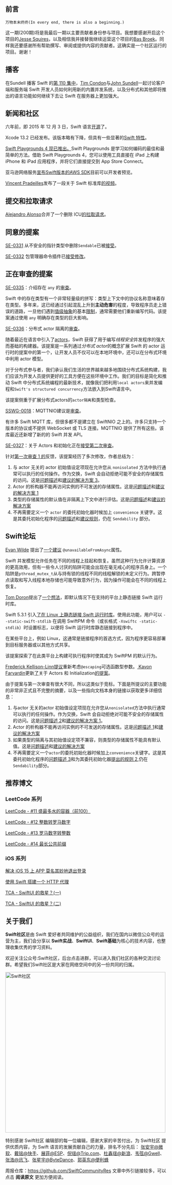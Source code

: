 ## 前言

```text
万物本末终终(In every end, there is also a beginning.)
```

这一期(200期)将是我最后一期以主要贡献者身份参与项目。我想要感谢开启这个项目的[Jesse Squires](https://twitter.com/jesse_squires)，以及相信我并接替我继续运营这个项目的[Bas Broek](https://twitter.com/BasThomas)。同样我还要感谢所有帮助撰写、审阅或提供内容的贡献者。这确实是一个社区运行的项目。谢谢！

## 播客

在Sundell 播客 Swift 的[第 110 集中](https://www.swiftbysundell.com/podcast/110/ "第 110 集")，[Tim Condon](https://twitter.com/0xTim)与[John Sundell](https://twitter.com/johnsundell)一起讨论客户端和服务端 Swift 开发人员如何利用新的内置并发系统，以及分布式和其他即将推出的语言功能如何继续下去让 Swift 在服务器上更加强大。

## 新闻和社区

六年前，即 2015 年 12 月 3 日，Swift 语言[开源](https://www.swift.org/blog/welcome/ "开源")了。

Xcode 13.2 已经发布。该版本略有下降，但具有一些显著的[Swift 特性](https://developer.apple.com/documentation/xcode-release-notes/xcode-13_2-release-notes#Swift "Swift 特性")。

[Swift Playgrounds 4 现已推出。](https://developer.apple.com/news/?id=v868vy6e "Swift Playgrounds 4")Swift Playgrounds 是学习如何编码的最佳和最简单的方法。借助 Swift Playgrounds 4，您可以使用工具直接在 iPad 上构建 iPhone 和 iPad 应用程序，并将它们直接提交到 App Store Connect。

亚马逊网络服务[宣布](https://twitter.com/awsdevelopers/status/1466476358389874704)[Swift版本的AWS SDK](https://t.co/0x27sFTE3p "Swift版本的AWS SDK")目前可以开发者预览。

[Vincent Pradeilles](https://twitter.com/v_pradeilles)发布了一段关于 Swift 标准库[的视频](https://www.youtube.com/watch?v=Ii1mDtDr3xo "Swift 标准库")。

## 提交和拉取请求

[Alejandro Alonso](https://github.com/Azoy)合并了一个删除 ICU[的拉取请求](https://github.com/apple/swift/pull/40340 "ICU")。

## 同意的提案

[SE-0331](https://github.com/apple/swift-evolution/blob/main/proposals/0331-remove-sendable-from-unsafepointer.md) 从不安全的指针类型中删除`Sendable`已被[接受](https://forums.swift.org/t/accepted-se-0331-remove-sendable-conformance-from-unsafe-pointer-types/53979 "删除 Sendable")。

[SE-0332](https://github.com/apple/swift-evolution/blob/main/proposals/0332-swiftpm-command-plugins.md) 包管理器命令插件已[接受修改](https://forums.swift.org/t/accepted-with-modifications-se-0332-package-manager-command-plugins/54074 "包管理器命令插件")。

## 正在审查的提案

[SE-0335](https://github.com/apple/swift-evolution/blob/main/proposals/0335-existential-any.md)：介绍存在 `any` 的[审查](https://forums.swift.org/t/se-0335-introduce-existential-any/53934 "any")。

Swift 中的存在类型有一个非常轻量级的拼写：类型上下文中的协议名称意味着存在类型。多年来，这已经通过引起混乱上升到**主动危害**的程度，导致程序员走上错误的道路，一旦他们遇到[值级抽象](https://forums.swift.org/t/improving-the-ui-of-generics/22814#heading--limits-of-existentials "值级抽象")的基本[限制](https://forums.swift.org/t/improving-the-ui-of-generics/22814#heading--limits-of-existentials "限制")，通常需要他们重新编写代码。该提案通过使用 `any` 明确存在类型的巨大影响。

[SE-0336](https://github.com/apple/swift-evolution/blob/main/proposals/0336-distributed-actor-isolation.md)：分布式 actor 隔离的[审查](https://forums.swift.org/t/se-0336-distributed-actor-isolation/53939 "分布式 actor 隔离")。

随着最近在语言中引入了[actors](https://github.com/apple/swift-evolution/blob/main/proposals/0306-actors.md "actors")，Swift 获得了用于编写*线程安全*并发程序的强大而基础的构建器。该提案是一系列通过*分布式 actor*的概念扩展 Swift 的 actor 运行时的提案中的第一个，让开发人员不仅可以在本地环境中，还可以在分布式环境中利用 actor 模型。

对于分布式参与者，我们承认我们生活的世界越来越多地围绕分布式系统构建，我们应该为开发人员提供更好的工具方便在这些环境中工作。我们的目标是简化和推动 Swift 中分布式系统编程的最新技术，就像我们把利用`local actors`来并发编程和`Swift's structured concurrency`方法嵌入到Swift语言中。

该提案侧重于扩展分布式actors的`actor隔离`和类型检查。

[SSWG-0018](https://github.com/swift-server/sswg/blob/main/proposals/0018-mqtt-nio.md)：MQTTNIO建议是[审查](https://forums.swift.org/t/sswg-0018-mqttnio-proposal/54004 "MQTTNIO")。

有许多 Swift MQTT 库，但很多都不是建立在 SwiftNIO 之上的。许多只支持一个版本的协议或不提供 WebSocket 或 TLS 连接。MQTTNIO 提供了所有这些。该库最近还新增了新的的 Swift 并发 API。

[SE-0327](https://github.com/apple/swift-evolution/blob/main/proposals/0327-actor-initializers.md)：关于 Actors 和初始化正在[接受第二次审查](https://forums.swift.org/t/se-0327-second-review-on-actors-and-initialization/54093 "关于 Actors 和初始化")。

针对[第一次审查 1 的](https://forums.swift.org/t/se-0327-on-actors-and-initialization/53053 "第一次审查")反馈，该提案经历了多次修改，作者总结为：

1. 与 actor 无关的 actor 初始值设定项现在允许您从 `nonisolated` 方法中执行通常可以执行的任何操作。作为交换，Swift 会自动拒绝可能不安全的存储属性的访问。这是[问题描述](https://github.com/apple/swift-evolution/blob/main/proposals/0327-actor-initializers.md#overly-restrictive-non-async-initializers)和[建议的解决方案 3](https://github.com/apple/swift-evolution/blob/main/proposals/0327-actor-initializers.md#initializers-with-nonisolated-self)。
2. Actor 的析构器不能再访问实例的不可发送的存储属性。这是[问题描述](https://github.com/apple/swift-evolution/blob/main/proposals/0327-actor-initializers.md#data-races-in-deinitializers)和[建议的解决方案 1](https://github.com/apple/swift-evolution/blob/main/proposals/0327-actor-initializers.md#deinitializers)
3. 类型的存储属性的默认值在非隔离上下文中进行评估。这是[问题描述](https://github.com/apple/swift-evolution/blob/main/proposals/0327-actor-initializers.md#stored-property-isolation)和[建议的解决方案](https://github.com/apple/swift-evolution/blob/main/proposals/0327-actor-initializers.md#global-actor-isolation-and-instance-members)
4. 不再需要定义一个 `actor` 的委托初始化器时候加上 `convenience` 关键字。这是其委托初始化程序的[问题描述](https://github.com/apple/swift-evolution/blob/main/proposals/0327-actor-initializers.md#initializer-delegation)和[建议规则](https://github.com/apple/swift-evolution/blob/main/proposals/0327-actor-initializers.md#delegating-initializers)，仍在 `Sendability` 部分。

## Swift论坛

[Evan Wilde](https://forums.swift.org/u/etcwilde) 提出了[一个建议](https://forums.swift.org/t/pitch-unavailability-from-asynchronous-contexts/53877 "@unavailableFromAsync 属性") `@unavailableFromAsync`属性。

Swift 并发模型允许任务在不同的线程上挂起和恢复。虽然这种行为允许计算资源的更高效用，但有一些令人讨厌的陷阱可能会出现在毫无戒心的程序员身上。一个陷阱是`pthread_mutex_t`从与持有锁的线程不同的线程解锁的未定义行为。跨暂停点读取和写入线程本地存储也可能导致意外行为，因为操作可能会在不同的线程上恢复。

[Tom Doron](https://twitter.com/tomerdoron)提出了[一个想法](https://forums.swift.org/t/pitch-package-manager-statically-link-swift-runtime-libraries-by-default-on-supported-platforms/53900 "静态链接 Swift")，即默认情况下在支持的平台上静态链接 Swift 运行时库。

Swift 5.3.1 引入[了在 Linux 上静态链接 Swift 运行时库](https://forums.swift.org/t/static-linking-on-linux-in-swift-5-3-1/)。使用此功能，用户可以 `--static-swift-stdlib` 在调用 SwiftPM 命令（或长格式 `-Xswiftc -static-stdlib`）时设置标志，以便将 Swift 运行时库静态链接到程序中。

在某些平台上，例如 Linux，这通常是链接程序的首选方式，因为程序更容易部署到目标服务器或以其他方式共享。

该提案探索了在此类平台上构建可执行程序时使其成为 SwiftPM 的默认行为。

[Frederick Kellison-Linn](https://forums.swift.org/u/jumhyn)[提议](https://forums.swift.org/t/swift-6-reconsider-escaping-for-optional-function-type-parameters/53932 "可选函数")重新考虑`@escaping`可选函数型参数。[
Kavon Farvardin](https://swiftweeklybrief.com/issue-200/)更新[了](https://forums.swift.org/t/pitch-2-on-actors-and-initialization/53972)关于 Actors 和 Initialization[的提案](https://forums.swift.org/t/pitch-2-on-actors-and-initialization/53972 "Actors 和 Initialization")。

由于提案与第一次审查有很大不同，所以这类似于竞标。下面是所提议的主要功能的非常非正式且不完整的摘要，以及一些指向文档本身的链接以获取更多详细信息：

1. 与actor 无关的actor 初始值设定项现在允许您从`nonisolated`方法中执行通常可以执行的任何操作。作为交换，Swift 会自动拒绝对可能不安全的存储属性的访问。这是[问题描述 2](https://github.com/kavon/swift-evolution/blob/actor-initializers-review2/proposals/0327-actor-initializers.md#overly-restrictive-non-async-initializers)和[建议的解决方案 1](https://github.com/kavon/swift-evolution/blob/actor-initializers-review2/proposals/0327-actor-initializers.md#initializers-with-nonisolated-self)。
2. Actor 的析构器不能再访问实例的不可发送的存储属性。这是[问题描述 1](https://github.com/kavon/swift-evolution/blob/actor-initializers-review2/proposals/0327-actor-initializers.md#data-races-in-deinitializers)和[建议的解决方案](https://github.com/kavon/swift-evolution/blob/actor-initializers-review2/proposals/0327-actor-initializers.md#deinitializers)
3. 如果类型的隔离与其初始值设定项不兼容，则类型的存储属性不能具有默认值。这是[问题描述](https://github.com/kavon/swift-evolution/blob/actor-initializers-review2/proposals/0327-actor-initializers.md#stored-property-isolation)和[建议的解决方案](https://github.com/kavon/swift-evolution/blob/actor-initializers-review2/proposals/0327-actor-initializers.md#global-actor-isolation-and-instance-members)
4. 不再需要定义一个`actor`的委托初始化器时候加上`convenience`关键字。这是其委托初始化程序的[问题描述 3](https://github.com/kavon/swift-evolution/blob/actor-initializers-review2/proposals/0327-actor-initializers.md#initializer-delegation)和为其委托初始化器[提出的规则 2](https://github.com/kavon/swift-evolution/blob/actor-initializers-review2/proposals/0327-actor-initializers.md#delegating-initializers),仍在`Sendability`部分。

## 推荐博文

### LeetCode 系列

[LeetCode - #11 盛最多水的容器（前100）](https://mp.weixin.qq.com/s/EGBbg43Rz79mP5LbVn8GUA)

[LeetCode - #12 整数转罗马数字](https://mp.weixin.qq.com/s/PylM9mU7K_XxeyvRyqZBUQ)

[LeetCode - #13 罗马数字转整数](https://mp.weixin.qq.com/s/QU3LR1OKqgqMhIIV_TyTzA)

[LeetCode - #14 最长公共前缀](https://mp.weixin.qq.com/s/9ClkaKPjv1zNp72NPh9-9Q)

### iOS 系列

[解决 iOS 15 上 APP 莫名其妙地退出登录](https://mp.weixin.qq.com/s/_a5DddYgQHKREi5VoEeJyg)

[使用 Swift 搭建一个 HTTP 代理](https://mp.weixin.qq.com/s/PtSVTLlnmUDMDnJB4URnHQ)

[TCA - SwiftUI 的救星？(一)](https://mp.weixin.qq.com/s/EIHVrg55ChAeDfxuxSDgeg)

[TCA - SwiftUI 的救星？(二)](https://mp.weixin.qq.com/s/67pMqZQ4FNhLns9lF_wBXg)

## 关于我们

**Swift社区**是由 Swift 爱好者共同维护的公益组织，我们在国内以微信公众号的运营为主，我们会分享以 **Swift实战**、**SwiftUl**、**Swift基础**为核心的技术内容，也整理收集优秀的学习资料。

欢迎关注公众号:Swift社区，后台点击进群，可以进入我们社区的各种交流讨论群。希望我们Swift社区是大家在网络空间中的另一份共同的归属。

<img width="500" alt="Swift社区" src="https://user-images.githubusercontent.com/24238160/132703149-34121c6c-fd18-491c-a697-58a0fabf3060.png">

特别感谢 Swift社区 编辑部的每一位编辑，感谢大家的辛苦付出，为 Swift社区 提供优质内容，为 Swift 语言的发展贡献自己的力量，排名不分先后：
[张安宇@微软](https://blog.csdn.net/mobanchengshuang "张安宇")、[戴铭@快手](https://ming1016.github.io "戴铭")、[展菲@ESP](https://github.com/fanbaoying "展菲")、[倪瑶@Trip.com](https://github.com/niyaoyao "倪瑶")、[杜鑫瑶@新浪](https://weibo.com/u/3878455011 "杜鑫瑶")、[韦弦@Gwell](https://www.jianshu.com/u/855d6ea2b3d1 "韦弦")、[张浩@讯飞](https://github.com/zhanghao19920218 "张浩")、[张星宇@ByteDance](https://github.com/bestswifter "张星宇")、[郭英东@便利蜂](https://github.com/EmingK "郭英东")

周报仓库：https://github.com/SwiftCommunityRes 文章中外引链接较多，可以点击 **阅读原文** 更加方便阅读。

